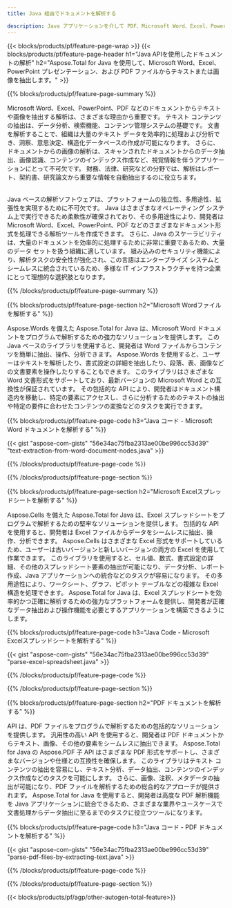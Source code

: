 ```yaml
---
title: Java 経由でドキュメントを解析する 

description: Java アプリケーションを介して PDF、Microsoft Word、Excel、PowerPoint プレゼンテーションを解析します。テキストや画像を簡単に抽出します。
---
```


{{< blocks/products/pf/feature-page-wrap >}}
{{< blocks/products/pf/feature-page-header h1="Java APIを使用したドキュメントの解析" h2="Aspose.Total for Java を使用して、Microsoft Word、Excel、PowerPoint プレゼンテーション、および PDF ファイルからテキストまたは画像を抽出します。" >}}

{{% blocks/products/pf/feature-page-summary %}}

Microsoft Word、Excel、PowerPoint、PDF などのドキュメントからテキストや画像を抽出する解析は、さまざまな理由から重要です。 テキスト コンテンツの抽出は、データ分析、検索機能、コンテンツ管理システムの基礎です。 文書を解析することで、組織は大量のテキスト データを効率的に処理および分析でき、洞察、意思決定、構造化データベースの作成が可能になります。 さらに、ドキュメントからの画像の解析は、スキャンされたドキュメントからのデータ抽出、画像認識、コンテンツのインデックス作成など、視覚情報を伴うアプリケーションにとって不可欠です。 財務、法律、研究などの分野では、解析はレポート、契約書、研究論文から重要な情報を自動抽出するのに役立ちます。  <br /><br />

Java ベースの解析ソフトウェアは、プラットフォームの独立性、多用途性、拡張性を実現するために不可欠です。 Java はさまざまなオペレーティング システム上で実行できるため柔軟性が確保されており、その多用途性により、開発者は Microsoft Word、Excel、PowerPoint、PDF などのさまざまなドキュメント形式を処理できる解析ツールを作成できます。 さらに、Java のスケーラビリティは、大量のドキュメントを効率的に処理するために非常に重要であるため、大量のデータ セットを扱う組織に適しています。 組み込みのセキュリティ機能により、解析タスクの安全性が強化され、この言語はエンタープライズ システムとシームレスに統合されているため、多様な IT インフラストラクチャを持つ企業にとって理想的な選択肢となります。

{{% /blocks/products/pf/feature-page-summary  %}}

{{% blocks/products/pf/feature-page-section  h2="Microsoft Wordファイルを解析する" %}}

Aspose.Words を備えた Aspose.Total for Java は、Microsoft Word ドキュメントをプログラムで解析するための強力なソリューションを提供します。 この Java ベースのライブラリを使用すると、開発者は Word ファイルからコンテンツを簡単に抽出、操作、分析できます。 Aspose.Words を使用すると、ユーザーはテキストを解析したり、書式設定の詳細を抽出したり、段落、表、画像などの文書要素を操作したりすることもできます。 このライブラリはさまざまな Word 文書形式をサポートしており、最新バージョンの Microsoft Word との互換性が保証されています。 その包括的な API により、開発者はドキュメント構造内を移動し、特定の要素にアクセスし、さらに分析するためのテキストの抽出や特定の要件に合わせたコンテンツの変換などのタスクを実行できます。

{{% blocks/products/pf/feature-page-code h3="Java コード - Microsoft Word ドキュメントを解析する" %}}

{{< gist "aspose-com-gists" "56e34ac75fba2313ae00be996cc53d39" "text-extraction-from-word-document-nodes.java" >}}

{{% /blocks/products/pf/feature-page-code  %}}

{{% /blocks/products/pf/feature-page-section %}}

{{% blocks/products/pf/feature-page-section  h2="Microsoft Excelスプレッドシートを解析する" %}}

Aspose.Cells を備えた Aspose.Total for Java は、Excel スプレッドシートをプログラムで解析するための堅牢なソリューションを提供します。 包括的な API を使用すると、開発者は Excel ファイルからデータをシームレスに抽出、操作、分析できます。 Aspose.Cells はさまざまな Excel 形式をサポートしているため、ユーザーは古いバージョンと新しいバージョンの両方の Excel を使用して作業できます。 このライブラリを使用すると、セル値、数式、書式設定の詳細、その他のスプレッドシート要素の抽出が可能になり、データ分析、レポート作成、Java アプリケーションへの統合などのタスクが容易になります。 その多用途性により、ワークシート、グラフ、ピボット テーブルなどの複雑な Excel 構造を処理できます。 Aspose.Total for Java は、Excel スプレッドシートを効率的かつ正確に解析するための強力なプラットフォームを提供し、開発者が正確なデータ抽出および操作機能を必要とするアプリケーションを構築できるようにします。

{{% blocks/products/pf/feature-page-code h3="Java Code - Microsoft Excelスプレッドシートを解析する" %}}

{{< gist "aspose-com-gists" "56e34ac75fba2313ae00be996cc53d39" "parse-excel-spreadsheet.java" >}}

{{% /blocks/products/pf/feature-page-code  %}}

{{% /blocks/products/pf/feature-page-section %}}

{{% blocks/products/pf/feature-page-section  h2="PDF ドキュメントを解析する" %}}

API は、PDF ファイルをプログラムで解析するための包括的なソリューションを提供します。 汎用性の高い API を使用すると、開発者は PDF ドキュメントからテキスト、画像、その他の要素をシームレスに抽出できます。 Aspose.Total for Java の Aspose.PDF 子 API はさまざまな PDF 形式をサポートし、さまざまなバージョンや仕様との互換性を確保します。 このライブラリはテキスト コンテンツの抽出を容易にし、テキスト分析、データ抽出、コンテンツのインデックス作成などのタスクを可能にします。 さらに、画像、注釈、メタデータの抽出が可能になり、PDF ファイルを解析するための総合的なアプローチが提供されます。 Aspose.Total for Java を使用すると、開発者は高度な PDF 解析機能を Java アプリケーションに統合できるため、さまざまな業界やユースケースで文書処理からデータ抽出に至るまでのタスクに役立つツールになります。

{{% blocks/products/pf/feature-page-code h3="Java コード - PDF ドキュメントを解析する" %}}

{{< gist "aspose-com-gists" "56e34ac75fba2313ae00be996cc53d39" "parse-pdf-files-by-extracting-text.java" >}}

{{% /blocks/products/pf/feature-page-code  %}}

{{% /blocks/products/pf/feature-page-section %}}

{{< blocks/products/pf/agp/other-autogen-total-feature>}}